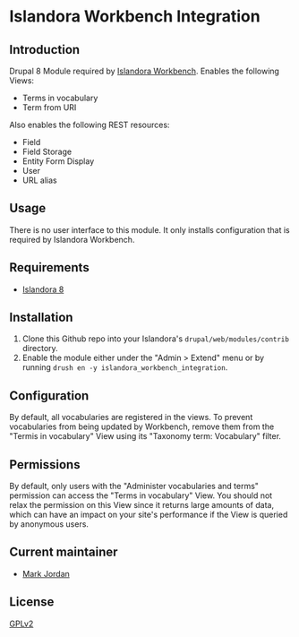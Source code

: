 # Islandora Workbench Integration

## Introduction

Drupal 8 Module required by [Islandora Workbench](https://github.com/mjordan/islandora_workbench). Enables the following Views:

* Terms in vocabulary
* Term from URI

Also enables the following REST resources:

* Field
* Field Storage
* Entity Form Display
* User
* URL alias

## Usage

There is no user interface to this module. It only installs configuration that is required by Islandora Workbench.

## Requirements

* [Islandora 8](https://github.com/Islandora-CLAW/islandora)

## Installation

1. Clone this Github repo into your Islandora's `drupal/web/modules/contrib` directory.
1. Enable the module either under the "Admin > Extend" menu or by running `drush en -y islandora_workbench_integration`.

## Configuration

By default, all vocabularies are registered in the views. To prevent vocabularies from being updated by Workbench, remove them from the "Termis in vocabulary" View using its "Taxonomy term: Vocabulary" filter.

## Permissions

By default, only users with the "Administer vocabularies and terms" permission can access the "Terms in vocabulary" View. You should not relax the permission on this View since it returns large amounts of data, which can have an impact on your site's performance if the View is queried by anonymous users.

## Current maintainer

* [Mark Jordan](https://github.com/mjordan)

## License

[GPLv2](http://www.gnu.org/licenses/gpl-2.0.txt)
